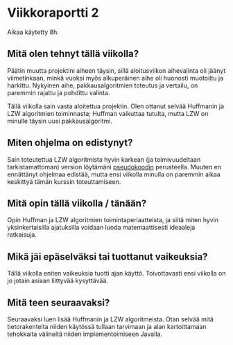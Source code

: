 # Viikkoraportti 2
Aikaa käytetty 8h.

## Mitä olen tehnyt tällä viikolla?
Päätin muutta projektini aiheen täysin, sillä aloitusviikon aihevalinta oli jäänyt viimetinkaan, minkä vuoksi myös alkuperäinen aihe oli huonosti muotoiltu ja harkittu. Nykyinen aihe, pakkausalgoritmien toteutus ja vertailu, on paremmin rajattu ja pohdittu valinta.

Tällä viikolla sain vasta aloitettua projektin. Olen ottanut selvää Huffmanin ja LZW algoritmien toiminnasta; Huffman vaikuttaa tutulta, mutta LZW on minulle täysin uusi pakkausalgoritmi.

## Miten ohjelma on edistynyt?
Sain toteutettua LZW algoritmista hyvin karkean (ja toimivuudeltaan tarkistamattoman) version löytämäni [pseudokoodin](https://www2.cs.sfu.ca/CourseCentral/365/li/squeeze/LZW.html) perusteella. Muuten en ennättänyt ohjelmaa edistää, mutta ensi viikolla minulla on paremmin aikaa keskittyä tämän kurssin toteuttamiseen.

## Mitä opin tällä viikolla / tänään?
Opin Huffman ja LZW algoritmien toimintaperiaatteista, ja siitä miten hyvin yksinkertaisilla ajatuksilla voidaan luoda matemaattisesti ideaaleja ratkaisuja.

## Mikä jäi epäselväksi tai tuottanut vaikeuksia?
Tällä viikolla eniten vaikeuksia tuotti ajan käyttö. Toivottavasti ensi viikolla on jo jotain asiaan liittyvää kysyttävää.

## Mitä teen seuraavaksi?
Seuraavaksi luen lisää Huffmanin ja LZW algoritmeista. Otan selvää mitä tietorakenteita niiden käytössä tullaan tarvimaan ja alan kartoittamaan tehokkaita välineitä niiden implementoimiseen Javalla.